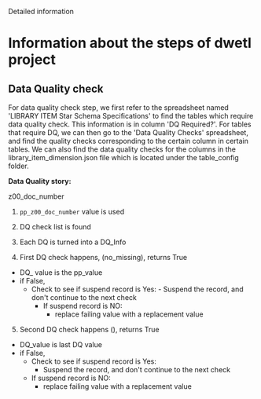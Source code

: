 Detailed information
# Information about the steps of dwetl project

## Data Quality check

For data quality check step, we first refer to the spreadsheet named 'LIBRARY ITEM Star Schema Specifications' to find the tables which require data quality check. This information is in column 'DQ Required?'. For tables that require DQ, we can then go to the 'Data Quality Checks' spreadsheet, and find the quality checks corresponding to the certain column in certain tables.
We can also find the data quality checks for the columns in the library_item_dimension.json file which is located under the table_config folder.



**Data Quality story:**

z00_doc_number

1) `pp_z00_doc_number` value is used  

2) DQ check list is found

3) Each DQ is turned into a DQ_Info

4) First DQ check happens, (no_missing), returns True

- DQ_ value is the pp_value
- if False, 
   	- Check to see if suspend record is Yes:
   	     	  - Suspend the record, and don't continue to the next check
   	   - If suspend record is NO:
   	        - replace failing value with a replacement value

5) Second DQ check happens (), returns True

- DQ_value is last DQ value
- if False,
  - Check to see if suspend record is Yes:
    - Suspend the record, and don't continue to the next check
  - If suspend record is NO:
    - replace failing value with a replacement value



